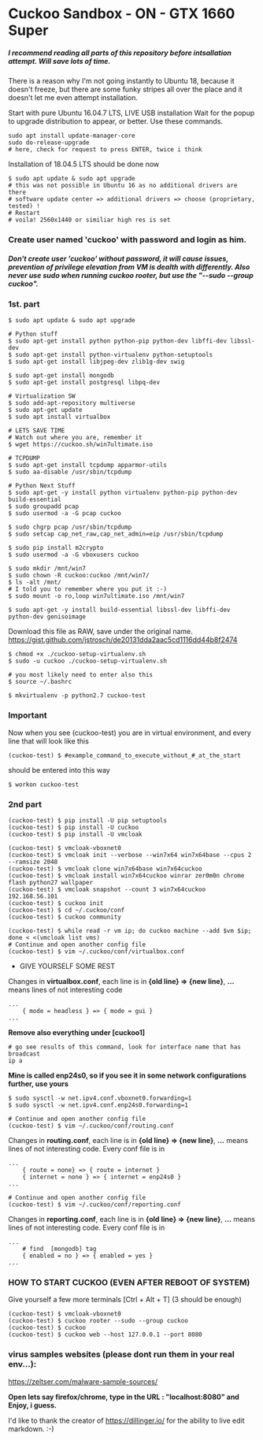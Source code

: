 # Cuckoo Sandbox - ON - GTX 1660 Super

##### I recommend reading all parts of this repository before intsallation attempt. Will save lots of time.

There is a reason why I'm not going instantly to Ubuntu 18, because it doesn't freeze, but there are some funky stripes all over the place and it doesn't let me even attempt installation.

Start with pure Ubuntu 16.04.7 LTS, LIVE USB installation
Wait for the popup to upgrade distribution to appear, or better. Use these commands.
    
    sudo apt install update-manager-core
    sudo do-release-upgrade
    # here, check for request to press ENTER, twice i think

Installation of 18.04.5 LTS should be done now

    $ sudo apt update & sudo apt upgrade
    # this was not possible in Ubuntu 16 as no additional drivers are there
    # software update center => additional drivers => choose (proprietary, tested) !
    # Restart
    # voila! 2560x1440 or similiar high res is set

### Create user named 'cuckoo' with password and login as him. 
##### Don't create user 'cuckoo' without password, it will cause issues, prevention of privilege elevation from VM is dealth with differently. Also never use sudo when running cuckoo rooter, but use the "--sudo --group cuckoo". 

### 1st. part

    
    $ sudo apt update & sudo apt upgrade

    # Python stuff
    $ sudo apt-get install python python-pip python-dev libffi-dev libssl-dev
    $ sudo apt-get install python-virtualenv python-setuptools
    $ sudo apt-get install libjpeg-dev zlib1g-dev swig

    $ sudo apt-get install mongodb
    $ sudo apt-get install postgresql libpq-dev

    # Virtualization SW
    $ sudo add-apt-repository multiverse
    $ sudo apt-get update
    $ sudo apt install virtualbox
    
    # LETS SAVE TIME
    # Watch out where you are, remember it
    $ wget https://cuckoo.sh/win7ultimate.iso
    
    # TCPDUMP
    $ sudo apt-get install tcpdump apparmor-utils
    $ sudo aa-disable /usr/sbin/tcpdump
    
    # Python Next Stuff
    $ sudo apt-get -y install python virtualenv python-pip python-dev build-essential
    $ sudo groupadd pcap
    $ sudo usermod -a -G pcap cuckoo
    
    $ sudo chgrp pcap /usr/sbin/tcpdump
    $ sudo setcap cap_net_raw,cap_net_admin=eip /usr/sbin/tcpdump

    $ sudo pip install m2crypto
    $ sudo usermod -a -G vboxusers cuckoo
    
    $ sudo mkdir /mnt/win7
    $ sudo chown -R cuckoo:cuckoo /mnt/win7/
    $ ls -alt /mnt/
    # I told you to remember where you put it :-)
    $ sudo mount -o ro,loop win7ultimate.iso /mnt/win7
    
    $ sudo apt-get -y install build-essential libssl-dev libffi-dev python-dev genisoimage
    
Download this file as RAW, save under the original name.
https://gist.github.com/jstrosch/de20131dda2aac5cd1116dd44b8f2474 

    $ chmod +x ./cuckoo-setup-virtualenv.sh
    $ sudo -u cuckoo ./cuckoo-setup-virtualenv.sh
    
    # you most likely need to enter also this
    $ source ~/.bashrc
    
    $ mkvirtualenv -p python2.7 cuckoo-test

### Important
Now when you see (cuckoo-test) you are in virtual environment, and every line that  will look like this
    
    (cuckoo-test) $ #example_command_to_execute_without_#_at_the_start
    
should be entered into this way

    $ workon cuckoo-test

### 2nd part

    (cuckoo-test) $ pip install -U pip setuptools
    (cuckoo-test) $ pip install -U cuckoo
    (cuckoo-test) $ pip install -U vmcloak

    (cuckoo-test) $ vmcloak-vboxnet0
    (cuckoo-test) $ vmcloak init --verbose --win7x64 win7x64base --cpus 2 --ramsize 2048
    (cuckoo-test) $ vmcloak clone win7x64base win7x64cuckoo
    (cuckoo-test) $ vmcloak install win7x64cuckoo winrar zer0m0n chrome flash python27 wallpaper
    (cuckoo-test) $ vmcloak snapshot --count 3 win7x64cuckoo 192.168.56.101
    (cuckoo-test) $ cuckoo init
    (cuckoo-test) $ cd ~/.cuckoo/conf
    (cuckoo-test) $ cuckoo community
    
    (cuckoo-test) $ while read -r vm ip; do cuckoo machine --add $vm $ip; done < <(vmcloak list vms)
    # Continue and open another config file
    (cuckoo-test) $ vim ~/.cuckoo/conf/virtualbox.conf 

* GIVE YOURSELF SOME REST

Changes in **virtualbox.conf**, each line is in **{old line} => {new line}**, 
**...** means lines of not interesting code
```
...
    { mode = headless } => { mode = gui }
...
```
**Remove also everything under [cuckoo1]**

    # go see results of this command, look for interface name that has broadcast
    ip a

**Mine is called enp24s0, so if you see it in some network configurations further, use yours**

    $ sudo sysctl -w net.ipv4.conf.vboxnet0.forwarding=1
    $ sudo sysctl -w net.ipv4.conf.enp24s0.forwarding=1

    # Continue and open another config file
    (cuckoo-test) $ vim ~/.cuckoo/conf/routing.conf

Changes in **routing.conf**, each line is in **{old line} => {new line}**, 
**...** means lines of not interesting code. Every conf file is in 
```
...
    { route = none} => { route = internet }
    { internet = none } => { internet = enp24s0 }
...
```

    # Continue and open another config file
    (cuckoo-test) $ vim ~/.cuckoo/conf/reporting.conf
    
Changes in **reporting.conf**, each line is in **{old line} => {new line}**, 
**...** means lines of not interesting code. Every conf file is in 
```
...
    # find  [mongodb] tag
    { enabled = no } => { enabled = yes }
...
```

### HOW TO START CUCKOO (EVEN AFTER REBOOT OF SYSTEM)
Give yourself a few more  terminals [Ctrl + Alt + T] (3 should be enough)

    (cuckoo-test) $ vmcloak-vboxnet0
    (cuckoo-test) $ cuckoo rooter --sudo --group cuckoo
    (cuckoo-test) $ cuckoo
    (cuckoo-test) $ cuckoo web --host 127.0.0.1 --port 8080

### virus samples websites (please dont run them in your real env...):
https://zeltser.com/malware-sample-sources/

**Open lets say firefox/chrome, type in the URL : "localhost:8080" and Enjoy, i guess.**

I'd like to thank the creator of https://dillinger.io/ for the ability to live edit markdown. :-)

[//]: # (These are reference links used in the body of this note and get stripped out when the markdown processor does its job. There is no need to format nicely because it shouldn't be seen. Thanks SO - http://stackoverflow.com/questions/4823468/store-comments-in-markdown-syntax)


   [cuckoo_od]: <https://cuckoo.readthedocs.io/en/latest/installation/>
   [git_readme]: <https://github.com/cergina/Pain-Discovered-Cuckoo-Installation/blob/main/README.md>
   